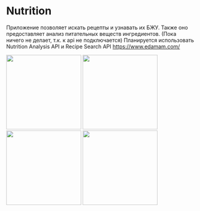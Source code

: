 # Nutrition
Приложение позволяет искать рецепты и узнавать их БЖУ. Также оно предоставляет анализ питательных веществ ингредиентов.
(Пока ничего не делает, т.к. к api не подключается)
Планируется использовать Nutrition Analysis API и Recipe Search API
https://www.edamam.com/

<img src="https://github.com/KimGeorgy/Android-Mipt-Project-2024-Kim/assets/72004539/f1523cb0-c10b-46d7-951a-39157015e49e" width="200">
<img src="https://github.com/KimGeorgy/Android-Mipt-Project-2024-Kim/assets/72004539/d6e2b8b7-74b8-4138-ac5a-663972853372" width="200">
<img src="https://github.com/KimGeorgy/Android-Mipt-Project-2024-Kim/assets/72004539/5fd25345-bed6-4819-8daf-e4b48dc9d774" width="200">
<img src="https://github.com/KimGeorgy/Android-Mipt-Project-2024-Kim/assets/72004539/0b142560-287f-4014-b0a1-ea210f32f166" width="200">
